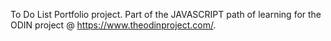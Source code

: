 To Do List Portfolio project. Part of the JAVASCRIPT path of learning for the ODIN project @ https://www.theodinproject.com/.